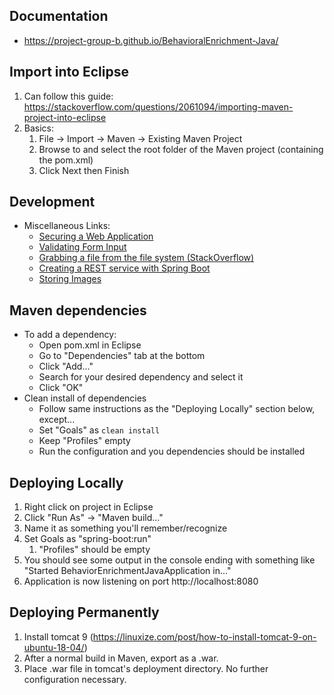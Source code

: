 ## Documentation
* https://project-group-b.github.io/BehavioralEnrichment-Java/

## Import into Eclipse
1. Can follow this guide: https://stackoverflow.com/questions/2061094/importing-maven-project-into-eclipse
2. Basics:
    1. File -> Import -> Maven -> Existing Maven Project
    2. Browse to and select the root folder of the Maven project (containing the pom.xml)
    3. Click Next then Finish

## Development
* Miscellaneous Links:
    * [Securing a Web Application](https://spring.io/guides/gs/securing-web/)
    * [Validating Form Input](https://spring.io/guides/gs/validating-form-input/)
    * [Grabbing a file from the file system (StackOverflow)](https://stackoverflow.com/questions/45908323/spring-boot-grabbing-a-file-from-the-file-system-in-a-get-request)
    * [Creating a REST service with Spring Boot](http://www.springboottutorial.com/creating-rest-service-with-spring-boot)
    * [Storing Images](https://stackoverflow.com/questions/348363/what-is-the-best-place-for-storing-uploaded-images-sql-database-or-disk-file-sy)
    
## Maven dependencies
* To add a dependency:
    * Open pom.xml in Eclipse
    * Go to "Dependencies" tab at the bottom
    * Click "Add..."
    * Search for your desired dependency and select it
    * Click "OK"
* Clean install of dependencies
    * Follow same instructions as the "Deploying Locally" section below, except...
    * Set "Goals" as `clean install`
    * Keep "Profiles" empty
    * Run the configuration and you dependencies should be installed

## Deploying Locally
1. Right click on project in Eclipse
2. Click "Run As" -> "Maven build..."
3. Name it as something you'll remember/recognize
4. Set Goals as "spring-boot:run"
    1. "Profiles" should be empty
5. You should see some output in the console ending with something like "Started BehaviorEnrichmentJavaApplication in..."
6. Application is now listening on port http://localhost:8080

## Deploying Permanently
1. Install tomcat 9 (https://linuxize.com/post/how-to-install-tomcat-9-on-ubuntu-18-04/)
2. After a normal build in Maven, export as a .war.
2. Place .war file in tomcat's deployment directory. No further configuration necessary.

